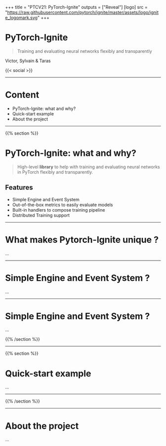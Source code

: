 +++
title = "PTCV21: PyTorch-Ignite"
outputs = ["Reveal"]
[logo]
src = "https://raw.githubusercontent.com/pytorch/ignite/master/assets/logo/ignite_logomark.svg"
+++


# PyTorch-Ignite
> Training and evaluating neural networks
> flexibly and transparently

Victor, Sylvain & Taras

{{< social >}}

---

# Content

- PyTorch-Ignite: what and why?
- Quick-start example
- About the project


---

<!-- Start vertical slides -->
{{% section %}}

# PyTorch-Ignite: what and why?

> High-level **library** to help with training and evaluating neural networks in PyTorch flexibly and transparently.

## Features

- Simple Engine and Event System
- Out-of-the-box metrics to easily evaluate models
- Built-in handlers to compose training pipeline
- Distributed Training support

---

# What makes Pytorch-Ignite unique ?

...

---

# Simple Engine and Event System ?

...


---

# Simple Engine and Event System ?

...

<!-- End vertical slides -->
{{% /section %}}

---

<!-- Start vertical slides -->
{{% section %}}

# Quick-start example

...

---



<!-- End vertical slides -->
{{% /section %}}

---

# About the project

...
